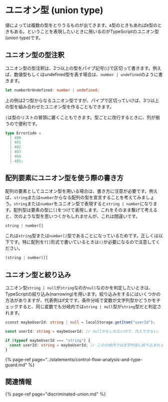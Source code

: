 # ユニオン型 \(union type\)

値によっては複数の型をとりうるものが出てきます。`A`型のときもあれば`B`型のときもある。ということを表現したいときに用いるのがTypeScriptのユニオン型\(union type\)です。

## ユニオン型の型注釈

ユニオン型の型注釈は、2つ以上の型をパイプ記号\(`|`\)で区切って書きます。例えば、数値型もしくはundefined型を表す場合は、`number | undefined`のように書きます。

```typescript
let numberOrUndefined: number | undefined;
```

上の例は2つ型からなるユニオン型ですが、パイプで区切っていけば、3つ以上の型を組み合わせたユニオン型を作ることもできます。

`|`は型のリストの冒頭に置くこともできます。型ごとに改行するときに、列が揃うので便利です。

```typescript
type ErrorCode =
  | 400
  | 401
  | 402
  | 403
  | 404
  | 405;
```

## 配列要素にユニオン型を使う際の書き方

配列の要素としてユニオン型を用いる場合は、書き方に注意が必要です。例えば、`string`または`number`からなる配列の型を宣言することを考えてみましょう。`string`または`number`をユニオン型で表現すると`string | number`になります。配列型は要素の型に`[]`をつけて表現します。これをそのまま繋げて考えると、次のような型を思いつくかもしれませんが、これは間違いです。

```typescript
string | number[]
```

これは`string`型または`number[]`型であることになっているためです。正しくは以下です。特に配列を`T[]`形式で書いているときは`()`が必要になるので注意してください。

```typescript
(string | number)[]
```

## ユニオン型と絞り込み

ユニオン型`string | null`が`string`なのか`null`なのかを判定したいときは、TypeScriptの絞り込み\(narrowing\)を用います。絞り込みをするにはいくつかの方法がありますが、代表例はif文です。条件分岐で変数が文字列型かどうかをチェックすると、同じ変数でも分岐内では`string | null`型が`string`型だと判定されます。

```typescript
cconst maybeUserId: string | null = localStorage.getItem("userId");

const userId: string = maybeUserId; // nullかもしれないので、代入できない。

if (typeof maybeUserId === "string") {
  const userId: string = maybeUserId; // この分岐内では文字列型に絞り込まれるため、代入できる。
}
```

{% page-ref page="../statements/control-flow-analysis-and-type-guard.md" %}

## 関連情報

{% page-ref page="discriminated-union.md" %}

